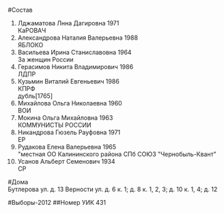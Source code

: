 #Состав
1. Лджаматова Лнна Дагировна 1971   
    КаРОВАЧ
2. Александрова Наталия Валерьевна 1988   
    ЯБЛОКО
3. Васильева Ирина Станиславовна 1964   
    За женщин России
4. Герасимов Никита Владимирович 1986   
    ЛДПР
5. Кузьмин Виталий Евгеньевич 1986   
    КПРФ  
    дубль[1765]  
6. Михайлова Ольга Николаевна 1960   
    ВОИ
7. Мокина Ольга Михайловна 1963   
    КОММУНИСТЫ РОССИИ
8. Никандрова Гюзель Рауфовна 1971   
    ЕР
9. Рудакова Елена Валерьевна 1965   
    "местная ОО Калининского района СПб СОЮЗ "Чернобыль-Квант"
10. Усанов Альберт Семенович 1934   
    СР

#Дома  
Бутлерова ул. д. 13 Верности ул. д. 6 к. 1; д. 8 к. 1, 2, 3; д. 10 к. 1, 4; д. 12

#Выборы-2012
##Номер УИК
431
